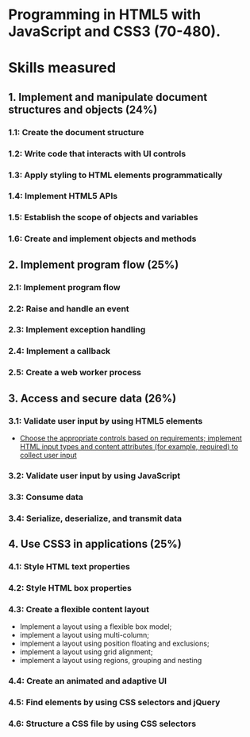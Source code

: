 # Programming in HTML5 with JavaScript and CSS3 (70-480).

# Skills measured

## 1.  Implement and manipulate document structures and objects (24%)

### 1.1: Create the document structure

### 1.2: Write code that interacts with UI controls

### 1.3: Apply styling to HTML elements programmatically

### 1.4: Implement HTML5 APIs

### 1.5: Establish the scope of objects and variables

### 1.6: Create and implement objects and methods


## 2.  Implement  program flow (25%)

### 2.1: Implement program flow

### 2.2: Raise and handle an event

### 2.3: Implement exception handling

### 2.4: Implement a callback

### 2.5: Create a web worker process


## 3.  Access and secure data (26%)

### 3.1: Validate user input by using HTML5 elements

* [Choose the appropriate controls based on requirements; implement HTML input types and content attributes (for example, required) to collect user input](./HTML5/3.1.InputControls.html)

### 3.2: Validate user input by using JavaScript

### 3.3: Consume data

### 3.4: Serialize, deserialize, and transmit data


## 4.  Use CSS3 in applications (25%)

### 4.1: Style HTML text properties

### 4.2: Style HTML box properties

### 4.3: Create a flexible content layout

* Implement a layout using a flexible box model;
* implement a layout using multi-column;
* implement a layout using position floating and exclusions;
* implement a layout using grid alignment;
* implement a layout using regions, grouping and nesting

### 4.4: Create an animated and adaptive UI

### 4.5: Find elements by using CSS selectors and jQuery

### 4.6: Structure a CSS file by using CSS selectors


